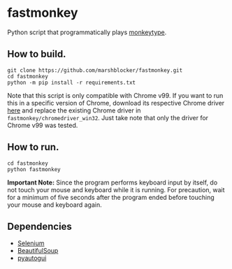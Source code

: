 # fastmonkey
Python script that programmatically plays [monkeytype](monkeytype.com).

## How to build.
```
git clone https://github.com/marshblocker/fastmonkey.git
cd fastmonkey
python -m pip install -r requirements.txt
```
Note that this script is only compatible with Chrome v99. If you want to run this
in a specific version of Chrome, download its respective Chrome driver 
[here](https://chromedriver.storage.googleapis.com/index.html) and replace the existing
Chrome driver in `fastmonkey/chromedriver_win32`. Just take note that only the driver for
Chrome v99 was tested.

## How to run.
```
cd fastmonkey
python fastmonkey
```
**Important Note:** Since the program performs keyboard input by itself, do not touch 
your mouse and keyboard while it is running. For precaution, wait for a minimum of
five seconds after the program ended before touching your mouse and keyboard again.

## Dependencies
* [Selenium](https://www.selenium.dev/)
* [BeautifulSoup](https://www.crummy.com/software/BeautifulSoup/bs4/doc/)
* [pyautogui](https://github.com/asweigart/pyautogui)
